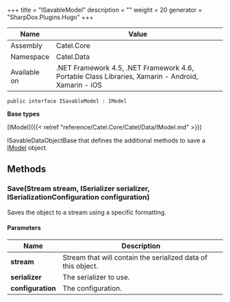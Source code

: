 

+++
title = "ISavableModel" 
description = ""
weight = 20
generator = "SharpDox.Plugins.Hugo"
+++

Name|Value
---|---
Assembly|Catel.Core
Namespace|Catel.Data
Available on|.NET Framework 4.5, .NET Framework 4.6, Portable Class Libraries, Xamarin - Android, Xamarin - iOS

```
public interface ISavableModel : IModel
```

**Base types**

[IModel]({{< relref "reference/Catel.Core/Catel/Data/IModel.md" >}})

ISavableDataObjectBase that defines the additional methods to save a [IModel](#) object.

## Methods

### Save(Stream stream, ISerializer serializer, ISerializationConfiguration configuration)

Saves the object to a stream using a specific formatting.

#### Parameters

Name|Description
---|---
**stream**|Stream that will contain the serialized data of this object.
**serializer**|The serializer to use.
**configuration**|The configuration.

